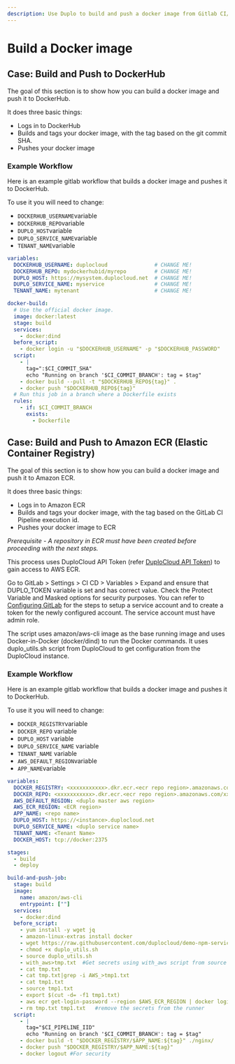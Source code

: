 ```yaml
---
description: Use Duplo to build and push a docker image from Gitlab CI/CD
---
```


# Build a Docker image

## Case: Build and Push to DockerHub

The goal of this section is to show how you can build a docker image and push it to DockerHub.

It does three basic things:

* Logs in to DockerHub
* Builds and tags your docker image, with the tag based on the git commit SHA.
* Pushes your docker image

### Example Workflow

Here is an example gitlab workflow that builds a docker image and pushes it to DockerHub.

To use it you will need to change:

* `DOCKERHUB_USERNAME`variable
* `DOCKERHUB_REPO`variable
* `DUPLO_HOST`variable
* `DUPLO_SERVICE_NAME`variable
* `TENANT_NAME`variable

```yaml
variables:
  DOCKERHUB_USERNAME: duplocloud               # CHANGE ME!
  DOCKERHUB_REPO: mydockerhubid/myrepo         # CHANGE ME!
  DUPLO_HOST: https://mysystem.duplocloud.net  # CHANGE ME!
  DUPLO_SERVICE_NAME: myservice                # CHANGE ME!
  TENANT_NAME: mytenant                        # CHANGE ME!

docker-build:
  # Use the official docker image.
  image: docker:latest
  stage: build
  services:
    - docker:dind
  before_script:
    - docker login -u "$DOCKERHUB_USERNAME" -p "$DOCKERHUB_PASSWORD"
  script:
    - |
      tag=":$CI_COMMIT_SHA"
      echo "Running on branch '$CI_COMMIT_BRANCH': tag = $tag"
    - docker build --pull -t "$DOCKERHUB_REPO${tag}" .
    - docker push "$DOCKERHUB_REPO${tag}"
  # Run this job in a branch where a Dockerfile exists
  rules:
    - if: $CI_COMMIT_BRANCH
      exists:
        - Dockerfile
```

## Case: Build and Push to Amazon ECR (Elastic Container Registry)

The goal of this section is to show how you can build a docker image and push it to Amazon ECR.

It does three basic things:

* Logs in to Amazon ECR
* Builds and tags your docker image, with the tag based on the GitLab CI Pipeline execution id.
* Pushes your docker image to ECR

_Prerequisite - A repository in ECR must have been created before proceeding with the next steps._

This process uses DuploCloud API Token (refer [DuploCloud API Token](https://docs.duplocloud.com/docs/administrators/access-control/api-tokens#permanent-api-tokens)) to gain access to AWS ECR.

Go to GitLab > Settings > CI CD > Variables > Expand and ensure that DUPLO\_TOKEN variable is set and has correct value. Check the Protect Variable and Masked options for security purposes. You can refer to [Configuring GitLab](https://docs.duplocloud.com/docs/ci-cd/github-actions-1/configuring-github) for the steps to setup a service account and to create a token for the newly configured account. The service account must have admin role.

The script uses amazon/aws-cli image as the base running image and uses Docker-in-Docker (docker/dind) to run the Docker commands. It uses duplo\_utils.sh script from DuploCloud to get configuration from the DuploCloud instance.

### Example Workflow

Here is an example gitlab workflow that builds a docker image and pushes it to DockerHub.

To use it you will need to change:

* `DOCKER_REGISTRY`variable
* `DOCKER_REPO` variable
* `DUPLO_HOST` variable
* `DUPLO_SERVICE_NAME` variable
* `TENANT_NAME` variable
* `AWS_DEFAULT_REGION`variable
* `APP_NAME`variable

```yaml
variables:
  DOCKER_REGISTRY: <xxxxxxxxxxx>.dkr.ecr.<ecr repo region>.amazonaws.com
  DOCKER_REPO: <xxxxxxxxxxx>.dkr.ecr.<ecr repo region>.amazonaws.com/xxx-yyy
  AWS_DEFAULT_REGION: <duplo master aws region>
  AWS_ECR_REGION: <ECR region>
  APP_NAME: <repo name>
  DUPLO_HOST: https://<instance>.duplocloud.net  
  DUPLO_SERVICE_NAME: <duplo service name>
  TENANT_NAME: <Tenant Name>
  DOCKER_HOST: tcp://docker:2375

stages:
  - build
  - deploy

build-and-push-job:
  stage: build
  image:
    name: amazon/aws-cli
    entrypoint: [""]
  services:
    - docker:dind
  before_script:
    - yum install -y wget jq
    - amazon-linux-extras install docker
    - wget https://raw.githubusercontent.com/duplocloud/demo-npm-service/master/.circleci/duplo_utils.sh
    - chmod +x duplo_utils.sh
    - source duplo_utils.sh
    - with_aws>tmp.txt  #Get secrets using with_aws script from source duplo_utils.sh
    - cat tmp.txt
    - cat tmp.txt|grep -i AWS_>tmp1.txt
    - cat tmp1.txt
    - source tmp1.txt
    - export $(cut -d= -f1 tmp1.txt)
    - aws ecr get-login-password --region $AWS_ECR_REGION | docker login --username AWS --password-stdin $DOCKER_REGISTRY
    - rm tmp.txt tmp1.txt   #remove the secrets from the runner
  script:
    - |
      tag="$CI_PIPELINE_IID"
      echo "Running on branch '$CI_COMMIT_BRANCH': tag = $tag"
    - docker build -t "$DOCKER_REGISTRY/$APP_NAME:${tag}" ./nginx/
    - docker push "$DOCKER_REGISTRY/$APP_NAME:${tag}"
    - docker logout #For security
```
